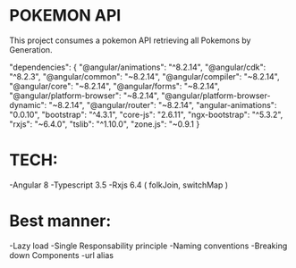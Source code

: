 # POKEMON API

This project consumes a pokemon API retrieving all Pokemons by Generation.

"dependencies": {
    "@angular/animations": "^8.2.14",
    "@angular/cdk": "^8.2.3",
    "@angular/common": "~8.2.14",
    "@angular/compiler": "~8.2.14",
    "@angular/core": "~8.2.14",
    "@angular/forms": "~8.2.14",
    "@angular/platform-browser": "~8.2.14",
    "@angular/platform-browser-dynamic": "~8.2.14",
    "@angular/router": "~8.2.14",
    "angular-animations": "0.0.10",
    "bootstrap": "^4.3.1",
    "core-js": "2.6.11",
    "ngx-bootstrap": "^5.3.2",
    "rxjs": "~6.4.0",
    "tslib": "^1.10.0",
    "zone.js": "~0.9.1
}

# TECH:

-Angular 8
-Typescript 3.5
-Rxjs 6.4 ( folkJoin, switchMap )


# Best manner:

-Lazy load
-Single Responsability principle
-Naming conventions
-Breaking down Components
-url alias

